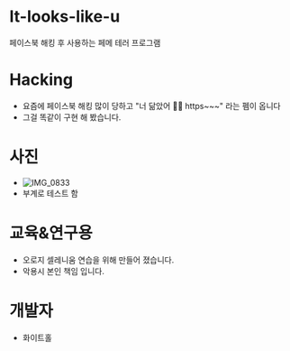 # It-looks-like-u
페이스북 해킹 후 사용하는 페메 테러 프로그램

# Hacking
- 요즘에 페이스북 해킹 많이 당하고 "너 닮았어 🤣🤣 https~~~" 라는 펨이 옵니다
- 그걸 똑같이 구현 해 봤습니다.

# 사진
- ![IMG_0833](https://user-images.githubusercontent.com/101702658/211131069-61b13513-0ddb-4d6a-b166-dc8b05a7e0d8.jpg)
- 부계로 테스트 함

# 교육&연구용
- 오로지 셀레니움 연습을 위해 만들어 졌습니다.
- 악용시 본인 책임 입니다.

# 개발자 
- 화이트홀
